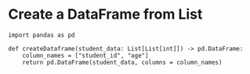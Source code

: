 # Create a DataFrame from List

```
import pandas as pd

def createDataframe(student_data: List[List[int]]) -> pd.DataFrame:
    column_names = ["student_id", "age"]
    return pd.DataFrame(student_data, columns = column_names)
```
